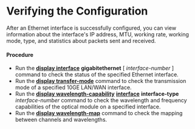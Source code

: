 Verifying the Configuration
===========================

After an Ethernet interface is successfully configured, you can view information about the interface's IP address, MTU, working rate, working mode, type, and statistics about packets sent and received.

#### Procedure

* Run the [**display interface**](cmdqueryname=display+interface+gigabitethernet) **gigabitethernet** [ *interface-number* ] command to check the status of the specified Ethernet interface.
* Run the [**display transfer-mode**](cmdqueryname=display+transfer-mode) command to check the transmission mode of a specified 10GE LAN/WAN interface.
* Run the [**display wavelength-capability**](cmdqueryname=display+wavelength-capability) [**interface**](cmdqueryname=interface+interface-type) **interface-type** *interface-number* command to check the wavelength and frequency capabilities of the optical module on a specified interface.
* Run the [**display wavelength-map**](cmdqueryname=display+wavelength-map) command to check the mapping between channels and wavelengths.